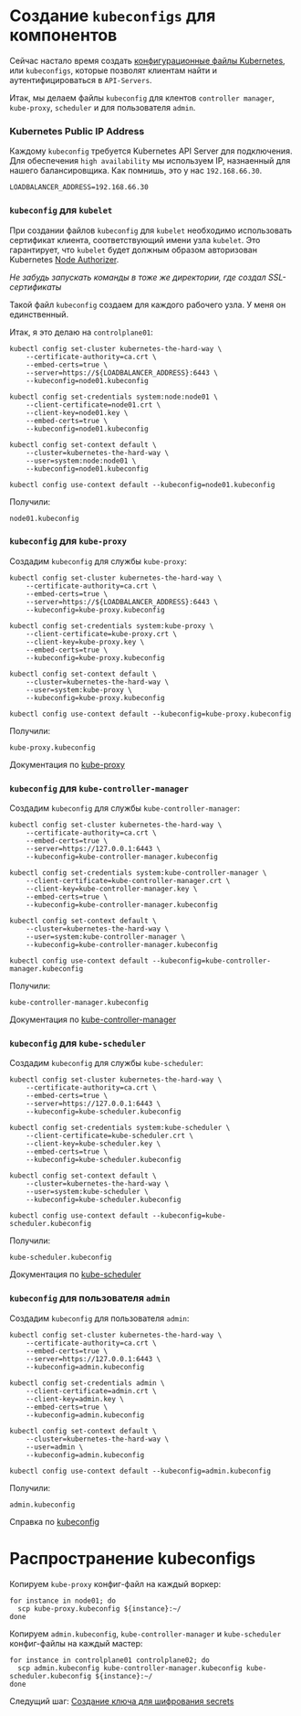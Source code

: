 # Создание `kubeconfigs` для компонентов

Сейчас настало время создать [конфигурационные файлы Kubernetes](https://kubernetes.io/docs/concepts/configuration/organize-cluster-access-kubeconfig/), или `kubeconfigs`, которые позволят клиентам найти и аутентифицироваться в `API-Servers`.

Итак, мы делаем файлы `kubeconfig` для клентов `controller manager`, `kube-proxy`, `scheduler` и для пользователя `admin`.

### Kubernetes Public IP Address

Каждому `kubeconfig` требуется Kubernetes API Server для подключения. Для обеспечения `high availability` мы используем IP, назнаенный для нашего балансировщика. Как помнишь, это у нас `192.168.66.30`.

```
LOADBALANCER_ADDRESS=192.168.66.30
```
### `kubeconfig` для `kubelet`

При создании файлов `kubeconfig` для `kubelet` необходимо использовать сертификат клиента, соответствующий имени узла `kubelet`. Это гарантирует, что `kubelet` будет должным образом авторизован Kubernetes [Node Authorizer](https://kubernetes.io/docs/admin/authorization/node/).

*Не забудь запускать команды в тоже же директории, где создал SSL-сертификаты*

Такой файл `kubeconfig` создаем для каждого рабочего узла. У меня он единственный.

Итак, я это делаю на `controlplane01`:
```
kubectl config set-cluster kubernetes-the-hard-way \
    --certificate-authority=ca.crt \
    --embed-certs=true \
    --server=https://${LOADBALANCER_ADDRESS}:6443 \
    --kubeconfig=node01.kubeconfig

kubectl config set-credentials system:node:node01 \
    --client-certificate=node01.crt \
    --client-key=node01.key \
    --embed-certs=true \
    --kubeconfig=node01.kubeconfig

kubectl config set-context default \
    --cluster=kubernetes-the-hard-way \
    --user=system:node:node01 \
    --kubeconfig=node01.kubeconfig

kubectl config use-context default --kubeconfig=node01.kubeconfig
```

Получили:

```
node01.kubeconfig
```



### `kubeconfig` для `kube-proxy`

Создадим `kubeconfig` для службы `kube-proxy`:

```
kubectl config set-cluster kubernetes-the-hard-way \
    --certificate-authority=ca.crt \
    --embed-certs=true \
    --server=https://${LOADBALANCER_ADDRESS}:6443 \
    --kubeconfig=kube-proxy.kubeconfig

kubectl config set-credentials system:kube-proxy \
    --client-certificate=kube-proxy.crt \
    --client-key=kube-proxy.key \
    --embed-certs=true \
    --kubeconfig=kube-proxy.kubeconfig

kubectl config set-context default \
    --cluster=kubernetes-the-hard-way \
    --user=system:kube-proxy \
    --kubeconfig=kube-proxy.kubeconfig

kubectl config use-context default --kubeconfig=kube-proxy.kubeconfig
```

Получили:

```
kube-proxy.kubeconfig
```

Документация по [kube-proxy](https://kubernetes.io/docs/reference/command-line-tools-reference/kube-proxy/)

### `kubeconfig` для `kube-controller-manager`

Создадим `kubeconfig` для службы `kube-controller-manager`:

```
kubectl config set-cluster kubernetes-the-hard-way \
    --certificate-authority=ca.crt \
    --embed-certs=true \
    --server=https://127.0.0.1:6443 \
    --kubeconfig=kube-controller-manager.kubeconfig

kubectl config set-credentials system:kube-controller-manager \
    --client-certificate=kube-controller-manager.crt \
    --client-key=kube-controller-manager.key \
    --embed-certs=true \
    --kubeconfig=kube-controller-manager.kubeconfig

kubectl config set-context default \
    --cluster=kubernetes-the-hard-way \
    --user=system:kube-controller-manager \
    --kubeconfig=kube-controller-manager.kubeconfig

kubectl config use-context default --kubeconfig=kube-controller-manager.kubeconfig
```

Получили:

```
kube-controller-manager.kubeconfig
```

Документация по [kube-controller-manager](https://kubernetes.io/docs/reference/command-line-tools-reference/kube-controller-manager/)

### `kubeconfig` для `kube-scheduler`

Создадим `kubeconfig` для службы `kube-scheduler`:

```
kubectl config set-cluster kubernetes-the-hard-way \
    --certificate-authority=ca.crt \
    --embed-certs=true \
    --server=https://127.0.0.1:6443 \
    --kubeconfig=kube-scheduler.kubeconfig

kubectl config set-credentials system:kube-scheduler \
    --client-certificate=kube-scheduler.crt \
    --client-key=kube-scheduler.key \
    --embed-certs=true \
    --kubeconfig=kube-scheduler.kubeconfig

kubectl config set-context default \
    --cluster=kubernetes-the-hard-way \
    --user=system:kube-scheduler \
    --kubeconfig=kube-scheduler.kubeconfig

kubectl config use-context default --kubeconfig=kube-scheduler.kubeconfig
```

Получили:

```
kube-scheduler.kubeconfig
```

Документация по [kube-scheduler](https://kubernetes.io/docs/reference/command-line-tools-reference/kube-scheduler/)

### `kubeconfig` для пользователя `admin`

Создадим `kubeconfig` для пользователя `admin`:

```
kubectl config set-cluster kubernetes-the-hard-way \
    --certificate-authority=ca.crt \
    --embed-certs=true \
    --server=https://127.0.0.1:6443 \
    --kubeconfig=admin.kubeconfig

kubectl config set-credentials admin \
    --client-certificate=admin.crt \
    --client-key=admin.key \
    --embed-certs=true \
    --kubeconfig=admin.kubeconfig

kubectl config set-context default \
    --cluster=kubernetes-the-hard-way \
    --user=admin \
    --kubeconfig=admin.kubeconfig

kubectl config use-context default --kubeconfig=admin.kubeconfig
```

Получили:

```
admin.kubeconfig
```

Справка по [kubeconfig](https://kubernetes.io/docs/tasks/access-application-cluster/configure-access-multiple-clusters/)

# Распространение kubeconfigs

Копируем `kube-proxy` конфиг-файл на каждый воркер:

```
for instance in node01; do
  scp kube-proxy.kubeconfig ${instance}:~/
done
```

Копируем `admin.kubeconfig`, `kube-controller-manager` и `kube-scheduler` конфиг-файлы на каждый мастер:

```
for instance in controlplane01 controlplane02; do
  scp admin.kubeconfig kube-controller-manager.kubeconfig kube-scheduler.kubeconfig ${instance}:~/
done
```

Следущий шаг: [Создание ключа для шифрования secrets](05.md)
